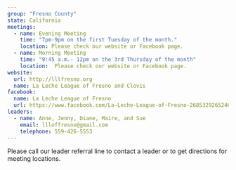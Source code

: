 ```yaml
---
group: "Fresno County"
state: California
meetings:
  - name: Evening Meeting
    time: "7pm-9pm on the first Tuesday of the month."
    location: Please check our website or Facebook page.
  - name: Morning Meeting
    time: "9:45 a.m.- 12pm on the 3rd Thursday of the month"
    location:  Please check our website or Facebook page.
website: 
  url: http://lllfresno.org
  name: La Leche League of Fresno and Clovis
facebook: 
  name: La Leche League of Fresno
  url: https://www.facebook.com/La-Leche-League-of-Fresno-268532926524698/
leaders:
  - name: Anne, Jenny, Diane, Maire, and Sue
    email: llloffresno@gmail.com
    telephone: 559-426-5553
---
```

Please call our leader referral line to contact a leader or to get directions for meeting locations.